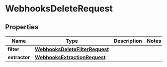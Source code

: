 
# WebhooksDeleteRequest

## Properties
| Name | Type | Description | Notes |
| ------------ | ------------- | ------------- | ------------- |
| **filter** | [**WebhooksDeleteFilterRequest**](WebhooksDeleteFilterRequest.md) |  |  |
| **extractor** | [**WebhooksExtractionRequest**](WebhooksExtractionRequest.md) |  |  |



